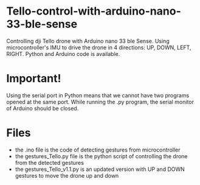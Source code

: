 # Tello-control-with-arduino-nano-33-ble-sense
Controlling dji Tello drone with Arduino nano 33 ble Sense.
Using microcontroller's IMU to drive the drone in 4 directions: UP, DOWN, LEFT, RIGHT.
Python and Arduino code is available.
# Important!
Using the serial port in Python means that we cannot have two programs opened at the same port.
While running the .py program, the serial monitor of Arduino should be closed.
# Files
- the .ino file is the code of detecting gestures from microcontroller
- the gestures_Tello.py file is the python script of controlling the drone from the detected gestures
- the gestures_Tello_v1.1.py is an updated version with UP and DOWN gestures to move the drone up and down
